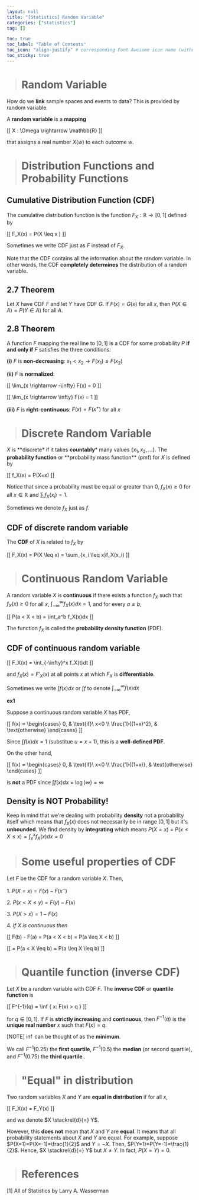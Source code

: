 ```yaml
---
layout: null
title: "[Statistics] Random Variable"
categories: ["statistics"]
tag: []

toc: true
toc_label: "Table of Contents"
toc_icon: "align-justify" # corresponding Font Awesome icon name (without fa prefix)
toc_sticky: true
---
```


> # Random Variable

How do we **link** sample spaces and events to data? This is provided by random variable.

A **random variable** is a **mapping**

\[[ X : \Omega \rightarrow \mathbb{R} \]]

that assigns a real number $X(w)$ to each outcome $w$.

> # Distribution Functions and Probability Functions

## Cumulative Distribution Function (CDF)

The cumulative distribution function is the function $F_X : \mathbb{R} \rightarrow [0,1]$ defined by

\[[ F_X(x) = P(X \leq x ) \]]

Sometimes we write CDF just as $F$ instead of $F_X$.

Note that the CDF contains all the information about the random variable. In other words, the CDF **completely determines** the distribution of a random variable.

## 2.7 Theorem

Let $X$ have CDF $F$ and let $Y$ have CDF $G$. If $F(x)=G(x)$ for all $x$, then $P(X \in A) = P(Y \in A)$ for all $A$.

## 2.8 Theorem

A function $F$ mapping the real line to $[0,1]$ is a CDF for some probability $P$ **if and only if** $F$ satisfies the three conditions:

**(i)** $F$ is **non-decreasing**: $x_1 < x_2 \rightarrow F(x_1) \leq F(x_2)$

**(ii)** $F$ is **normalized**:

\[[ \lim_{x \rightarrow -\infty} F(x) = 0 \]]

\[[ \lim_{x \rightarrow \infty} F(x) = 1 \]]

**(iii)** $F$ is **right-continuous**: $F(x) = F(x^+)$ for all $x$

> # Discrete Random Variable

$X$ is **discrete\* if it takes **countably**\* many values $\{x_1, x_2,...\}$. The **probability function** or **probability mass function\*\* (pmf) for $X$ is defined by

\[[ f_X(x) = P(X=x) \]]

Notice that since a probability must be equal or greater than $0$, $f_X(x) \geq 0$ for all $x \in \mathbb{R}$ and $\sum_i f_X(x_i)=1$.

Sometimes we denote $f_X$ just as $f$.

## CDF of discrete random variable

The **CDF** of $X$ is related to $f_X$ by

\[[ F_X(x) = P(X \leq x) = \sum_{x_i \leq x}f_X(x_i) \]]

> # Continuous Random Variable

A random variable $X$ is **continuous** if there exists a function $f_X$ such that $f_X(x) \geq 0$ for all $x$, $\int_{-\infty}^{\infty}f_X(x)dx = 1$, and for every $a \leq b$,

\[[ P(a < X < b) = \int_a^b f_X(x)dx \]]

The function $f_X$ is called the **probability density function** (PDF).

## CDF of continuous random variable

\[[ F_X(x) = \int_{-\infty}^x f_X(t)dt \]]

and $f_X(x) = F'_X(x)$ at all points $x$ at which $F_X$ is **differentiable**.

Sometimes we write $\int f(x)dx$ or $\int f$ to denote $\int_{-\infty}^{\infty}f(x)dx$

**ex1**

Suppose a continuous random variable $X$ has PDF,

\[[
f(x) =
\begin{cases}
0, & \text{if}\ x<0 \\\ \frac{1}{(1+x)^2}, & \text{otherwise}
\end{cases}
\]]

Since $\int f(x)dx = 1$ (substitue $u=x+1$), this is a **well-defined PDF**.

On the other hand,

\[[
f(x) =
\begin{cases}
0, & \text{if}\ x<0 \\\ \frac{1}{(1+x)}, & \text{otherwise}
\end{cases}
\]]

is **not** a PDF since $\int f(x)dx$ = $\log(\infty) = \infty$

## Density is NOT Probability!

Keep in mind that we're dealing with probability **density** not a probability itself which means that $f_X(x)$ does not necessarily be in range $[0,1]$ but it's **unbounded**. We find density by **integrating** which means $P(X=x)$ = $P(x \leq X \leq x) = \int_x^x f_X(x)dx = 0$

> # Some useful properties of CDF

Let $F$ be the CDF for a random variable $X$. Then,

$1.\ P(X=x) = F(x) - F(x^{-})$

$2.\ P(x < X \leq y) = F(y) - F(x)$

$3.\ P(X > x) = 1 - F(x)$

$4.\ If\ X\ is\ continuous\ then$

\[[ F(b) - F(a) = P(a < X < b) = P(a \leq X < b) \]]

\[[ = P(a < X \leq b) = P(a \leq X \leq b) \]]

> # Quantile function (inverse CDF)

Let $X$ be a random variable with CDF $F$. The **inverse CDF** or **quantile function** is

\[[ F^{-1}(q) = \inf \{ x: F(x) > q \} \]]

for $q \in [0,1]$. If $F$ is **strictly increasing** and **continuous**, then $F^{-1}(q)$ is the **unique real number** $x$ such that $F(x)=q$.

[NOTE] $\inf$ can be thought of as the **minimum**.

We call $F^{-1}(0.25)$ the **first quartile**, $F^{-1}(0.5)$ the **median** (or second quartile), and $F^{-1}(0.75)$ the **third quartile**..

> # "Equal" in distribution

Two random variables $X$ and $Y$ are **equal in distribution** if for all $x$,

\[[ F_X(x) = F_Y(x) \]]

and we denote $X \stackrel{d}{=} Y$.

However, this **does not** mean that $X$ and $Y$ are **equal**. It means that all probability statements about $X$ and $Y$ are equal. For example, suppose $P(X=1)=P(X=-1)=\frac{1}{2}$ and $Y=-X$. Then, $P(Y=1)=P(Y=-1)=\frac{1}{2}$. Hence, $X \stackrel{d}{=} Y$ but $X \neq Y$. In fact, $P(X=Y)=0$.

> # References

[1] All of Statistics by Larry A. Wasserman
